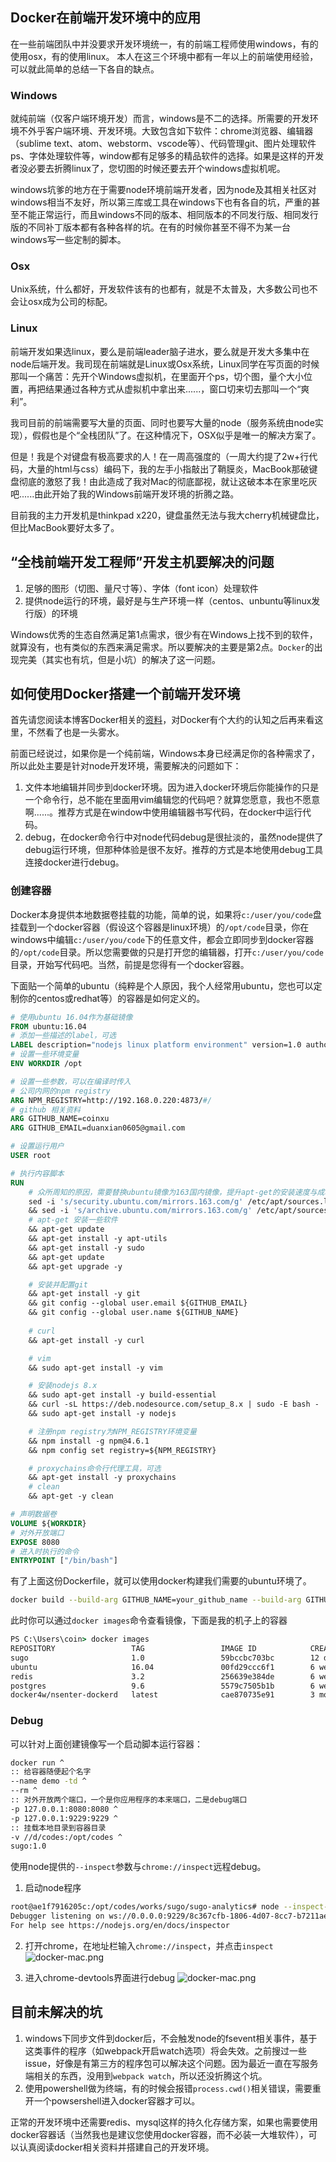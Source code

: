 ## Docker在前端开发环境中的应用
在一些前端团队中并没要求开发环境统一，有的前端工程师使用windows，有的使用osx，有的使用linux。
本人在这三个环境中都有一年以上的前端使用经验，可以就此简单的总结一下各自的缺点。

### Windows
就纯前端（仅客户端环境开发）而言，windows是不二的选择。所需要的开发环境不外乎客户端环境、开发环境。大致包含如下软件：chrome浏览器、编辑器（sublime text、atom、webstorm、vscode等）、代码管理git、图片处理软件ps、字体处理软件等，window都有足够多的精品软件的选择。如果是这样的开发者没必要去折腾linux了，您切图的时候还要去开个windows虚拟机呢。

windows坑爹的地方在于需要node环境前端开发者，因为node及其相关社区对windows相当不友好，所以第三库或工具在windows下也有各自的坑，严重的甚至不能正常运行，而且windows不同的版本、相同版本的不同发行版、相同发行版的不同补丁版本都有各种各样的坑。在有的时候你甚至不得不为某一台windows写一些定制的脚本。

### Osx
Unix系统，什么都好，开发软件该有的也都有，就是不太普及，大多数公司也不会让osx成为公司的标配。

### Linux
前端开发如果选linux，要么是前端leader脑子进水，要么就是开发大多集中在node后端开发。我司现在前端就是Linux或Osx系统，Linux同学在写页面的时候那叫一个痛苦：先开个Windows虚拟机，在里面开个ps，切个图，量个大小位置，再把结果通过各种方式从虚拟机中拿出来......，窗口切来切去那叫一个“爽利”。

我司目前的前端需要写大量的页面、同时也要写大量的node（服务系统由node实现），假假也是个“全栈团队”了。在这种情况下，OSX似乎是唯一的解决方案了。

但是！我是个对键盘有极高要求的人！在一周高强度的（一周大约提了2w+行代码，大量的html与css）编码下，我的左手小指敲出了鞘膜炎，MacBook那破键盘彻底的激怒了我！由此造成了我对Mac的彻底鄙视，就让这破本本在家里吃灰吧......由此开始了我的Windows前端开发环境的折腾之路。

目前我的主力开发机是thinkpad x220，键盘虽然无法与我大cherry机械键盘比，但比MacBook要好太多了。

## “全栈前端开发工程师”开发主机要解决的问题
1. 足够的图形（切图、量尺寸等）、字体（font icon）处理软件
2. 提供node运行的环境，最好是与生产环境一样（centos、unbuntu等linux发行版）的环境

Windows优秀的生态自然满足第1点需求，很少有在Windows上找不到的软件，就算没有，也有类似的东西来满足需求。所以要解决的主要是第2点。`Docker`的出现完美（其实也有坑，但是小坑）的解决了这一问题。

## 如何使用Docker搭建一个前端开发环境
首先请您阅读本博客Docker相关的[资料](../../README.md)，对Docker有个大约的认知之后再来看这里，不然看了也是一头雾水。

前面已经说过，如果你是一个纯前端，Windows本身已经满足你的各种需求了，所以此处主要是针对node开发环境，需要解决的问题如下：

1. 文件本地编辑并同步到docker环境。因为进入docker环境后你能操作的只是一个命令行，总不能在里面用vim编辑您的代码吧？就算您愿意，我也不愿意啊......。推荐方式是在window中使用编辑器书写代码，在docker中运行代码。
2. debug，在docker命令行中对node代码debug是很扯淡的，虽然node提供了debug运行环境，但那种体验是很不友好。推荐的方式是本地使用debug工具连接docker进行debug。

### 创建容器
Docker本身提供本地数据卷挂载的功能，简单的说，如果将`c:/user/you/code`盘挂载到一个docker容器（假设这个容器是linux环境）的`/opt/code`目录，你在windows中编辑`c:/user/you/code`下的任意文件，都会立即同步到docker容器的`/opt/code`目录。所以您需要做的只是打开您的编辑器，打开`c:/user/you/code`目录，开始写代码吧。当然，前提是您得有一个docker容器。

下面贴一个简单的ubuntu（纯粹是个人原因，我个人经常用ubuntu，您也可以定制你的centos或redhat等）的容器是如何定义的。

```dockerfile
# 使用ubuntu 16.04作为基础镜像
FROM ubuntu:16.04
# 添加一些描述的label，可选
LABEL description="nodejs linux platform environment" version=1.0 author=coinxu
# 设置一些环境变量
ENV WORKDIR /opt

# 设置一些参数，可以在编译时传入
# 公司内网的npm registry
ARG NPM_REGISTRY=http://192.168.0.220:4873/#/
# github 相关资料
ARG GITHUB_NAME=coinxu
ARG GITHUB_EMAIL=duanxian0605@gmail.com

# 设置运行用户
USER root

# 执行内容脚本
RUN                                                                                \
    # 众所周知的原因，需要替换ubuntu镜像为163国内镜像，提升apt-get的安装速度与成功率    
    sed -i 's/security.ubuntu.com/mirrors.163.com/g' /etc/apt/sources.list         \
    && sed -i 's/archive.ubuntu.com/mirrors.163.com/g' /etc/apt/sources.list       \
    # apt-get 安装一些软件
    && apt-get update                                                              \    
    && apt-get install -y apt-utils                                                \
    && apt-get install -y sudo                                                     \
    && apt-get update                                                              \
    && apt-get upgrade -y                                                          \

    # 安装并配置git
    && apt-get install -y git                                                      \
    && git config --global user.email ${GITHUB_EMAIL}                              \
    && git config --global user.name ${GITHUB_NAME}                                \
    
    # curl
    && apt-get install -y curl                                                     \

    # vim
    && sudo apt-get install -y vim                                                 \

    # 安装nodejs 8.x
    && sudo apt-get install -y build-essential                                     \
    && curl -sL https://deb.nodesource.com/setup_8.x | sudo -E bash -              \
    && sudo apt-get install -y nodejs                                              \

    # 注册npm registry为NPM_REGISTRY环境变量
    && npm install -g npm@4.6.1                                                    \
    && npm config set registry=${NPM_REGISTRY}                                     \        

    # proxychains命令行代理工具，可选
    && apt-get install -y proxychains                                              \                                                
    # clean
    && apt-get -y clean

# 声明数据卷
VOLUME ${WORKDIR}
# 对外开放端口
EXPOSE 8080
# 进入时执行的命令
ENTRYPOINT ["/bin/bash"]
```
有了上面这份Dockerfile，就可以使用docker构建我们需要的ubuntu环境了。
```bash
docker build --build-arg GITHUB_NAME=your_github_name --build-arg GITHUB_EMAIL=your_github_email -t your_image_name:1.0 .
```

此时你可以通过`docker images`命令查看镜像，下面是我的机子上的容器
```bat
PS C:\Users\coin> docker images
REPOSITORY                 TAG                 IMAGE ID            CREATED             SIZE
sugo                       1.0                 59bccbc703bc        12 days ago         576MB
ubuntu                     16.04               00fd29ccc6f1        6 weeks ago         111MB
redis                      3.2                 256639e384de        6 weeks ago         99.7MB
postgres                   9.6                 5579c7505b1b        6 weeks ago         268MB
docker4w/nsenter-dockerd   latest              cae870735e91        3 months ago        187kB
```
### Debug
可以针对上面创建镜像写一个启动脚本运行容器：
```bash
docker run ^
:: 给容器随便起个名字
--name demo -td ^
--rm ^
:: 对外开放两个端口，一个是你应用程序的本来端口，二是debug端口
-p 127.0.0.1:8080:8080 ^
-p 127.0.0.1:9229:9229 ^
:: 挂载本地目录到容器目录
-v //d/codes:/opt/codes ^
sugo:1.0
```
使用node提供的`--inspect`参数与`chrome://inspect`远程debug。

1. 启动node程序
```bash
root@ae1f7916205c:/opt/codes/works/sugo/sugo-analytics# node --inspect-brk=0.0.0.0:9229 app/app.js
Debugger listening on ws://0.0.0.0:9229/8c367cfb-1806-4d07-8cc7-b7211ae7b259
For help see https://nodejs.org/en/docs/inspector
```
2. 打开chrome，在地址栏输入`chrome://inspect`，并点击`inspect`
![docker-mac.png](https://raw.githubusercontent.com/CoinXu/blog/master/docker/usage/chrome-inspect.png)

3. 进入chrome-devtools界面进行debug
![docker-mac.png](https://raw.githubusercontent.com/CoinXu/blog/master/docker/usage/chrome-inspect-debug.png)

## 目前未解决的坑
1. windows下同步文件到docker后，不会触发node的fsevent相关事件，基于这类事件的程序（如webpack开启watch选项）将会失效。之前搜过一些issue，好像是有第三方的程序包可以解决这个问题。因为最近一直在写服务端相关的东西，没用到`webpack watch`，所以还没折腾这个坑。
2. 使用powershell做为终端，有的时候会报错`process.cwd()`相关错误，需要重开一个powsershell进入docker容器才可以。

正常的开发环境中还需要redis、mysql这样的持久化存储方案，如果也需要使用docker容器话（当然我也是建议您使用docker容器，而不必装一大堆软件），可以认真阅读docker相关资料并搭建自己的开发环境。